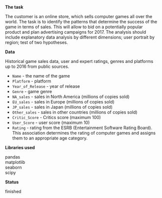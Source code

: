 **The task**

The customer is an online store, which sells computer games all over the world. The task is to identify the patterns that determine the success of the game in terms of sales. This will allow to bid on a potentially popular product and plan advertising campaigns for 2017.
The analysis should include explanatory data analysis by different dimensions; user portrait by region; test of two hypotheses. 
 
**Data**

Historical game sales data, user and expert ratings, genres and platforms up to 2016 from public sources. 
 - `Name` - the name of the game
 - `Platform` - platform
 - `Year_of_Release` - year of release
 - `Genre` - game genre
 - `NA_sales` - sales in North America (millions of copies sold)
 - `EU_sales` - sales in Europe (millions of copies sold)
 - `JP_sales` - sales in Japan (millions of copies sold)
 - `Other_sales` - sales in other countries (millions of copies sold)
 - `Critic_Score` - Critics score (maximum 100)
 - `User_Score` - user score (maximum 10)
 - `Rating` - rating from the ESRB (Entertainment Software Rating Board). This association determines the rating of computer games and assigns them to an appropriate age category.
 
**Libraries used**

pandas <br/>
matplotlib <br/>
seaborn <br/>
scipy

**Status**

finished
